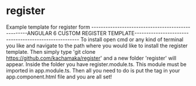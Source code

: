 # register
Example template for register form
---------------------------------------------------ANGULAR 6 CUSTOM REGISTER TEMPLATE------------------------------------------------------
To install open cmd or any kind of terminal you like and navigate to the path where you would like to install the register template.
Then simply type 'git clone https://github.com/kachamaka/register' and a new folder 'register' will appear. Inside the folder you have
register.module.ts. This module must be imported in app.module.ts. Then all you need to do is put the <register></register> tag in your
app.component.html file and you are all set!

